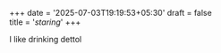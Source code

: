 +++
date = '2025-07-03T19:19:53+05:30'
draft = false  
title = '*staring*'
+++ 

I like drinking dettol
